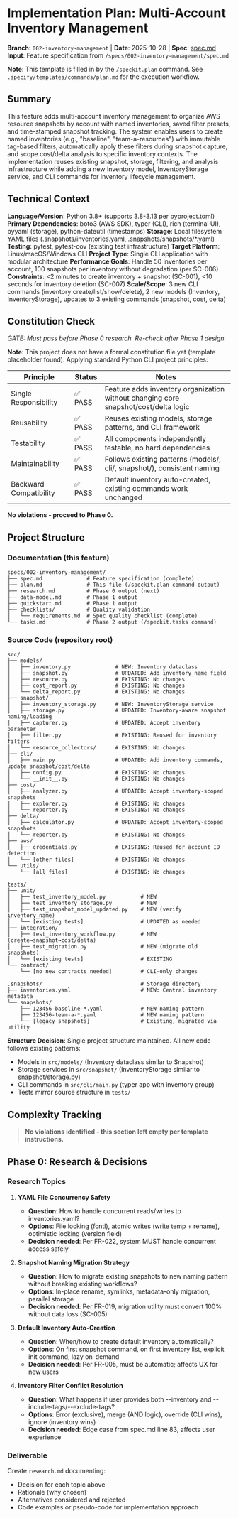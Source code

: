 # Implementation Plan: Multi-Account Inventory Management

**Branch**: `002-inventory-management` | **Date**: 2025-10-28 | **Spec**: [spec.md](./spec.md)
**Input**: Feature specification from `/specs/002-inventory-management/spec.md`

**Note**: This template is filled in by the `/speckit.plan` command. See `.specify/templates/commands/plan.md` for the execution workflow.

## Summary

This feature adds multi-account inventory management to organize AWS resource snapshots by account with named inventories, saved filter presets, and time-stamped snapshot tracking. The system enables users to create named inventories (e.g., "baseline", "team-a-resources") with immutable tag-based filters, automatically apply these filters during snapshot capture, and scope cost/delta analysis to specific inventory contexts. The implementation reuses existing snapshot, storage, filtering, and analysis infrastructure while adding a new Inventory model, InventoryStorage service, and CLI commands for inventory lifecycle management.

## Technical Context

**Language/Version**: Python 3.8+ (supports 3.8-3.13 per pyproject.toml)
**Primary Dependencies**: boto3 (AWS SDK), typer (CLI), rich (terminal UI), pyyaml (storage), python-dateutil (timestamps)
**Storage**: Local filesystem YAML files (.snapshots/inventories.yaml, .snapshots/snapshots/*.yaml)
**Testing**: pytest, pytest-cov (existing test infrastructure)
**Target Platform**: Linux/macOS/Windows CLI
**Project Type**: Single CLI application with modular architecture
**Performance Goals**: Handle 50 inventories per account, 100 snapshots per inventory without degradation (per SC-006)
**Constraints**: <2 minutes to create inventory + snapshot (SC-001), <10 seconds for inventory deletion (SC-007)
**Scale/Scope**: 3 new CLI commands (inventory create/list/show/delete), 2 new models (Inventory, InventoryStorage), updates to 3 existing commands (snapshot, cost, delta)

## Constitution Check

*GATE: Must pass before Phase 0 research. Re-check after Phase 1 design.*

**Note**: This project does not have a formal constitution file yet (template placeholder found). Applying standard Python CLI project principles:

| Principle | Status | Notes |
|-----------|--------|-------|
| Single Responsibility | ✅ PASS | Feature adds inventory organization without changing core snapshot/cost/delta logic |
| Reusability | ✅ PASS | Reuses existing models, storage patterns, and CLI framework |
| Testability | ✅ PASS | All components independently testable, no hard dependencies |
| Maintainability | ✅ PASS | Follows existing patterns (models/, cli/, snapshot/), consistent naming |
| Backward Compatibility | ✅ PASS | Default inventory auto-created, existing commands work unchanged |

**No violations - proceed to Phase 0.**

## Project Structure

### Documentation (this feature)

```text
specs/002-inventory-management/
├── spec.md              # Feature specification (complete)
├── plan.md              # This file (/speckit.plan command output)
├── research.md          # Phase 0 output (next)
├── data-model.md        # Phase 1 output
├── quickstart.md        # Phase 1 output
├── checklists/          # Quality validation
│   └── requirements.md  # Spec quality checklist (complete)
└── tasks.md             # Phase 2 output (/speckit.tasks command)
```

### Source Code (repository root)

```text
src/
├── models/
│   ├── inventory.py              # NEW: Inventory dataclass
│   ├── snapshot.py               # UPDATED: Add inventory_name field
│   ├── resource.py               # EXISTING: No changes
│   ├── cost_report.py            # EXISTING: No changes
│   └── delta_report.py           # EXISTING: No changes
├── snapshot/
│   ├── inventory_storage.py      # NEW: InventoryStorage service
│   ├── storage.py                # UPDATED: Inventory-aware snapshot naming/loading
│   ├── capturer.py               # UPDATED: Accept inventory parameter
│   ├── filter.py                 # EXISTING: Reused for inventory filters
│   └── resource_collectors/      # EXISTING: No changes
├── cli/
│   ├── main.py                   # UPDATED: Add inventory commands, update snapshot/cost/delta
│   ├── config.py                 # EXISTING: No changes
│   └── __init__.py               # EXISTING: No changes
├── cost/
│   ├── analyzer.py               # UPDATED: Accept inventory-scoped snapshots
│   ├── explorer.py               # EXISTING: No changes
│   └── reporter.py               # EXISTING: No changes
├── delta/
│   ├── calculator.py             # UPDATED: Accept inventory-scoped snapshots
│   └── reporter.py               # EXISTING: No changes
├── aws/
│   ├── credentials.py            # EXISTING: Reused for account ID detection
│   └── [other files]             # EXISTING: No changes
└── utils/
    └── [all files]               # EXISTING: No changes

tests/
├── unit/
│   ├── test_inventory_model.py           # NEW
│   ├── test_inventory_storage.py         # NEW
│   ├── test_snapshot_model_updated.py    # NEW (verify inventory_name)
│   └── [existing tests]                  # UPDATED as needed
├── integration/
│   ├── test_inventory_workflow.py        # NEW (create→snapshot→cost/delta)
│   ├── test_migration.py                 # NEW (migrate old snapshots)
│   └── [existing tests]                  # EXISTING
└── contract/
    └── [no new contracts needed]         # CLI-only changes

.snapshots/                               # Storage directory
├── inventories.yaml                      # NEW: Central inventory metadata
└── snapshots/
    ├── 123456-baseline-*.yaml            # NEW naming pattern
    ├── 123456-team-a-*.yaml              # NEW naming pattern
    └── [legacy snapshots]                # Existing, migrated via utility
```

**Structure Decision**: Single project structure maintained. All new code follows existing patterns:
- Models in `src/models/` (Inventory dataclass similar to Snapshot)
- Storage services in `src/snapshot/` (InventoryStorage similar to snapshot/storage.py)
- CLI commands in `src/cli/main.py` (typer app with inventory group)
- Tests mirror source structure in `tests/`

## Complexity Tracking

> **No violations identified - this section left empty per template instructions.**

## Phase 0: Research & Decisions

### Research Topics

1. **YAML File Concurrency Safety**
   - **Question**: How to handle concurrent reads/writes to inventories.yaml?
   - **Options**: File locking (fcntl), atomic writes (write temp + rename), optimistic locking (version field)
   - **Decision needed**: Per FR-022, system MUST handle concurrent access safely

2. **Snapshot Naming Migration Strategy**
   - **Question**: How to migrate existing snapshots to new naming pattern without breaking existing workflows?
   - **Options**: In-place rename, symlinks, metadata-only migration, parallel storage
   - **Decision needed**: Per FR-019, migration utility must convert 100% without data loss (SC-005)

3. **Default Inventory Auto-Creation**
   - **Question**: When/how to create default inventory automatically?
   - **Options**: On first snapshot command, on first inventory list, explicit init command, lazy on-demand
   - **Decision needed**: Per FR-005, must be automatic; affects UX for new users

4. **Inventory Filter Conflict Resolution**
   - **Question**: What happens if user provides both --inventory and --include-tags/--exclude-tags?
   - **Options**: Error (exclusive), merge (AND logic), override (CLI wins), ignore (inventory wins)
   - **Decision needed**: Edge case from spec.md line 83, affects user experience

### Deliverable

Create `research.md` documenting:
- Decision for each topic above
- Rationale (why chosen)
- Alternatives considered and rejected
- Code examples or pseudo-code for implementation approach

